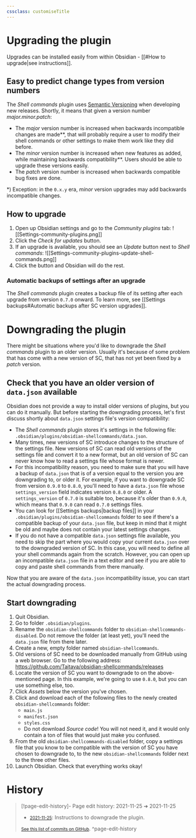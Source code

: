 ```yaml
---
cssclass: customiseTitle
---
```

# Upgrading the plugin
Upgrades can be installed easily from within Obsidian - [[#How to upgrade|see instructions]].

## Easy to predict change types from version numbers
The *Shell commands* plugin uses [Semantic Versioning](https://semver.org) when developing new releases. Shortly, it means that given a version number *major.minor.patch*:
- The *major* version number is increased when backwards incompatible changes are made\**, that will probably require a user to modify their shell commands or other settings to make them work like they did before.
- The *minor* version number is increased when new features as added, while maintaining backwards compatibility\**. Users should be able to upgrade these versions easily.
- The *patch* version number is increased when backwards compatible bug fixes are done.

\*) Exception: in the `0.x.y` era, _minor_ version upgrades may add backwards incompatible changes.

## How to upgrade
1. Open up Obsidian settings and go to the *Community plugins* tab:
	![[Settings-community-plugins.png]]
2. Click the *Check for updates* button.
3. If an upgrade is available, you should see an *Update* button next to *Shell commands*:
  ![[Settings-community-plugins-update-shell-commands.png]]
4. Click the button and Obsidian will do the rest.

### Automatic backups of settings after an upgrade
The *Shell commands* plugin creates a backup file of its setting after each upgrade from version `0.7.0` onward. To learn more, see [[Settings backups#Automatic backups after SC version upgrades]].

# Downgrading the plugin

There might be situations where you'd like to downgrade the *Shell commands* plugin to an older version. Usually it's because of some problem that has come with a new version of SC, that has not yet been fixed by a *patch* version.

## Check that you have an older version of `data.json` available
Obsidian does not provide a way to install older versions of plugins, but you can do it manually. But before starting the downgrading process, let's first discuss shortly about `data.json` settings file's version compatibility:
- The *Shell commands* plugin stores it's settings in the following file: `.obsidian/plugins/obsidian-shellcommands/data.json`.
- Many times, new versions of SC introduce changes to the structure of the settings file. New versions of SC can read old versions of the settings file and convert it to a new format, but an old version of SC can never know how to read a settings file whose format is newer.
- For this incompatibility reason, you need to make sure that you will have a backup of `data.json` that is of a version equal to the version you are downgrading to, or older it. For example, if you want to downgrade SC from version `0.9.0` to `0.8.0`, you'll need to have a `data.json` file whose `settings_version` field indicates version `0.8.0` or older. A `settings_version` of `0.7.0` is suitable too, because it's older than `0.9.0`, which means that `0.9.0` can read `0.7.0` settings files.
- You can look for [[Settings backups|backup files]] in your `.obsidian/plugins/obsidian-shellcommands` folder to see if there's a compatible backup of your `data.json` file, but keep in mind that it might be old and maybe does not contain your latest settings changes.
- If you do not have a compatible `data.json` settings file available, you need to skip the part where you would copy your current `data.json` over to the downgraded version of SC. In this case, you will need to define all your shell commands again from the scratch. However, you can open up an incompatible `data.json` file in a text editor and see if you are able to copy and paste shell commands from there manually.

Now that you are aware of the `data.json` incompatibility issue, you can start the actual downgrading process.

## Start downgrading
1. Quit Obsidian.
2. Go to folder `.obsidian/plugins`.
3. Rename the `obsidian-shellcommands` folder to `obsidian-shellcommands-disabled`. Do not remove the folder (at least yet), you'll need the `data.json` file from there later.
4. Create a new, empty folder named `obsidian-shellcommands`.
5. Old versions of SC need to be downloaded manually from GitHub using a web browser. Go to the following address: https://github.com/Taitava/obsidian-shellcommands/releases
6. Locate the version of SC you want to downgrade to on the above-mentioned page. In this example, we're going to use `0.8.0`, but you can use something else, too.
7. Click *Assets* below the version you've chosen.
8. Click and download each of the following files to the newly created `obsidian-shellcommands` folder:
	- `main.js`
	- `manifest.json`
	- `styles.css`
	- Do not download *Source code*! You will not need it, and it would only contain a ton of files that would just make you confused.
9. From the old `obsidian-shellcommands-disabled` folder, copy a settings file that you know to be compatible with the version of SC you have chosen to downgrade to, to the new `obsidian-shellcommands` folder next to the three other files.
10. Launch Obsidian. Check that everything works okay!

# History


> [!page-edit-history]- Page edit history: 2021-11-25 &#10132; 2021-11-25
> - [<small>2021-11-25</small>](https://github.com/Taitava/obsidian-shellcommands-documentation/commit/3ff17d13c815a111e48ab5d2ced7a084fce0b280): Instructions to downgrade the plugin.
> 
> [<small>See this list of commits on GitHub</small>](https://github.com/Taitava/obsidian-shellcommands-documentation/commits/main/./Upgrading%20%28and%20downgrading%29.md).
> ^page-edit-history